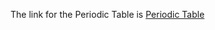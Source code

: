 The link for the Periodic Table is 
[Periodic Table](https://elderwand19.github.io/PeriodicTable/periodic-table.html)
